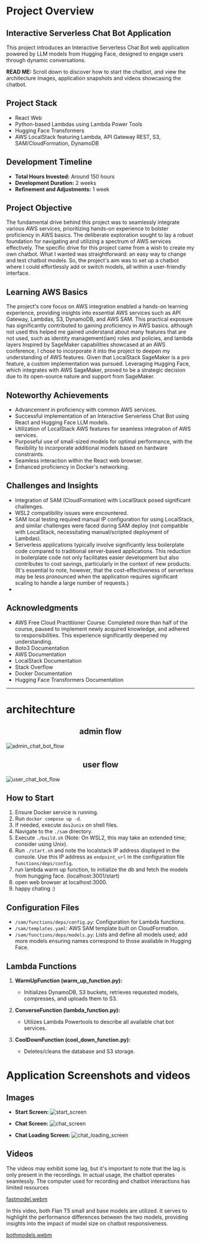 # Project Overview

## Interactive Serverless Chat Bot Application
This project introduces an Interactive Serverless Chat Bot web application powered by LLM models from Hugging Face, designed to engage users through dynamic conversations.

<strong>READ ME: </strong> Scroll down to discover how to start the chatbot, and view the architecture images, application snapshots and videos showcasing the chatbot.

## Project Stack
- React Web
- Python-based Lambdas using Lambda Power Tools
- Hugging Face Transformers
- AWS LocalStack featuring Lambda, API Gateway REST, S3, SAM/CloudFormation, DynamoDB

## Development Timeline

- **Total Hours Invested:** Around 150 hours
- **Development Duration:** 2 weeks
- **Refinement and Adjustments:** 1 week


## Project Objective
The fundamental drive behind this project was to seamlessly integrate various AWS services, prioritizing hands-on experience to bolster proficiency in AWS basics. The deliberate exploration sought to lay a robust foundation for navigating and utilizing a spectrum of AWS services effectively.
The specific drive for this project came from a wish to create my own chatbot. What I wanted was straightforward: an easy way to change and test chatbot models. So, the project's aim was to set up a chatbot where I could effortlessly add or switch models, all within a user-friendly interface.


## Learning AWS Basics

The project's core focus on AWS integration enabled a hands-on learning experience, providing insights into essential AWS services such as API Gateway, Lambdas, S3, DynamoDB, and AWS SAM. This practical exposure has significantly contributed to gaining proficiency in AWS basics. although not used this helped me gained understand about many features that are not used, such as identity management(iam) roles and policies, and lambda layers
Inspired by SageMaker capabilities showcased at an AWS conference, I chose to incorporate it into the project to deepen my understanding of AWS features. Given that LocalStack SageMaker is a pro feature, a custom implementation was pursued. Leveraging Hugging Face, which integrates with AWS SageMaker, proved to be a strategic decision due to its open-source nature and support from SageMaker.

## Noteworthy Achievements
- Advancement in proficiency with common AWS services.
- Successful implementation of an Interactive Serverless Chat Bot using React and Hugging Face LLM models.
- Utilization of LocalStack AWS features for seamless integration of AWS services.
- Purposeful use of small-sized models for optimal performance, with the flexibility to incorporate additional models based on hardware constraints.
- Seamless interaction within the React web browser.
- Enhanced proficiency in Docker's networking.

## Challenges and Insights

- Integration of SAM (CloudFormation) with LocalStack posed significant challenges.
- WSL2 compatibility issues were encountered.
- SAM local testing required manual IP configuration for using LocalStack, and similar challenges were faced during SAM deploy (not compatible with LocalStack, necessitating manual/scripted deployment of Lambdas).
- Serverless applications typically involve significantly less boilerplate code compared to traditional server-based applications. This reduction in boilerplate code not only facilitates easier development but also contributes to cost savings, particularly in the context of new products. (It's essential to note, however, that the cost-effectiveness of serverless may be less pronounced when the application requires significant scaling to handle a large number of requests.)
- 

## Acknowledgments
- AWS Free Cloud Practitioner Course: Completed more than half of the course, paused to implement newly acquired knowledge, and adhered to responsibilities. This experience significantly deepened my understanding.
- Boto3 Documentation
- AWS Documentation
- LocalStack Documentation
- Stack Overflow
- Docker Documentation
- Hugging Face Transformers Documentation
---

# architechture
<h2 align="center">admin flow</h2>

![admin_chat_bot_flow](https://github.com/cohenyuval315/Chatbot/assets/61754002/a03d7d2a-1420-4172-8da5-26c206367376)

<h2 align="center">user flow</h2>

![user_chat_bot_flow](https://github.com/cohenyuval315/Chatbot/assets/61754002/4fb01466-2105-4a63-a23a-ac8d7539ae5e)


## How to Start

1. Ensure Docker service is running.
2. Run `docker compose up -d`.
3. If needed, execute `dos2unix` on shell files.
4. Navigate to the `./sam` directory.
5. Execute `./build.sh` (Note: On WSL2, this may take an extended time; consider using Unix).
6. Run `./start.sh` and note the localstack IP address displayed in the console. Use this IP address as `endpoint_url` in the configuration file `functions/deps/config`.
7. run lambda warm up function, to initialize the db and fetch the models from hungging face. (localhost:3001/start)
8. open web browser at localhost:3000.
9. happy chating :)

## Configuration Files
- `/sam/functions/deps/config.py`: Configuration for Lambda functions.
- `/sam/templates.yaml`: AWS SAM template built on CloudFormation.
- `/sam/functions/deps/models.py`: Lists and define all models used; add more models ensuring names correspond to those available in Hugging Face.

## Lambda Functions

1. **WarmUpFunction (warm_up_function.py):**
   - Initializes DynamoDB, S3 buckets, retrieves requested models, compresses, and uploads them to S3.

2. **ConverseFunction (lambda_function.py):**
   - Utilizes Lambda Powertools to describe all available chat bot services.

3. **CoolDownFunction (cool_down_function.py):**
   - Deletes/cleans the database and S3 storage.


# Application Screenshots and videos
## Images
- **Start Screen:**
![start_screen](https://github.com/cohenyuval315/Chatbot/assets/61754002/ce90ce60-fc50-44e3-ba1f-a242104116a2)

- **Chat Screen:**
![chat_screen](https://github.com/cohenyuval315/Chatbot/assets/61754002/4aac2072-2723-47a0-83a8-a64a75fb742c)

- **Chat Loading Screen:**
![chat_loading_screen](https://github.com/cohenyuval315/Chatbot/assets/61754002/f4034305-17c4-425a-a480-433013f05e2c)

## Videos
The videos may exhibit some lag, but it's important to note that the lag is only present in the recordings. In actual usage, the chatbot operates seamlessly. The computer used for recording and chatbot interactions has limited resources
  
[fastmodel.webm](https://github.com/cohenyuval315/Chatbot/assets/61754002/e27ff9d5-5459-4a20-a3c6-f0ed5de85fe9)

In this video, both Flan T5 small and base models are utilized. It serves to highlight the performance differences between the two models, providing insights into the impact of model size on chatbot responsiveness.

[bothmodels.webm](https://github.com/cohenyuval315/Chatbot/assets/61754002/230ebc83-7f99-419c-ad2c-6da1ec8ce38d)

